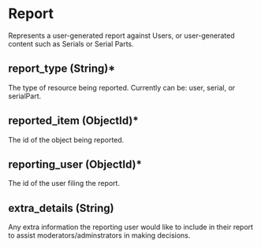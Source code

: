# Report

Represents a user-generated report against Users, or user-generated content such as Serials or Serial Parts.

## report_type (String)*
The type of resource being reported. Currently can be: user, serial, or serialPart. 

## reported_item (ObjectId)*

The id of the object being reported.

## reporting_user (ObjectId)*

The id of the user filing the report.

## extra_details (String)

Any extra information the reporting user would like to include in their report to assist moderators/adminstrators in making decisions.